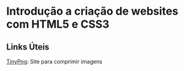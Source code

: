 # Introdução a criação de websites com HTML5 e CSS3

## Links Úteis
[TinyPng](https://www.tinypng.com): Site para comprimir imagens